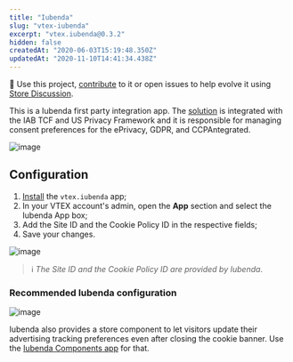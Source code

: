 ```yaml
---
title: "Iubenda"
slug: "vtex-iubenda"
excerpt: "vtex.iubenda@0.3.2"
hidden: false
createdAt: "2020-06-03T15:19:48.350Z"
updatedAt: "2020-11-10T14:41:34.438Z"
---
```

📢 Use this project, [contribute](https://github.com/vtex-apps/iubenda) to it or open issues to help evolve it using [Store Discussion](https://github.com/vtex-apps/store-discussion).

This is a Iubenda first party integration app. The [solution](https://www.iubenda.com/en/?utm_source=adwords&utm_medium=ppc&utm_campaign=aw_brand_global_exact&utm_term=iubenda&utm_content=336331123145&gclid=EAIaIQobChMI38Tz0Jqg6QIVlwyRCh3KoQtkEAAYASAAEgKtK_D_BwE) is integrated with the IAB TCF and US Privacy Framework and it is responsible for managing consent preferences for the ePrivacy, GDPR, and CCPAntegrated.

![image](https://cdn.jsdelivr.net/gh/vtexdocs/dev-portal-content@main/images/vtex-iubenda-0.png)

## Configuration

1. [Install](https://vtex.io/docs/recipes/development/installing-an-app/) the `vtex.iubenda` app;
2. In your VTEX account's admin, open the **App** section and select the Iubenda App box;
3. Add the Site ID and the Cookie Policy ID in the respective fields;
4. Save your changes.

![image](https://cdn.jsdelivr.net/gh/vtexdocs/dev-portal-content@main/images/vtex-iubenda-1.png)

> ℹ️ *The Site ID and the Cookie Policy ID are provided by Iubenda*.

### Recommended Iubenda configuration

![image](https://cdn.jsdelivr.net/gh/vtexdocs/dev-portal-content@main/images/vtex-iubenda-2.png)

Iubenda also provides a store component to let visitors update their advertising tracking preferences even after closing the cookie banner. Use the [Iubenda Components app](https://github.com/vtex-apps/iubenda-components) for that.
